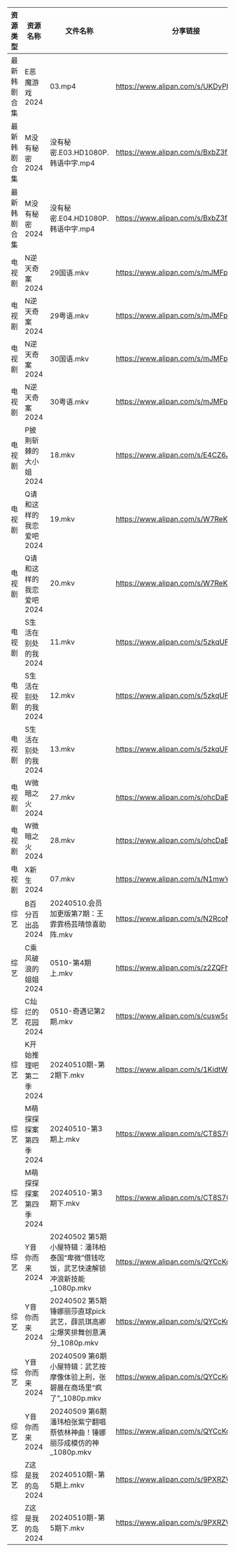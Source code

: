 | 资源类型   | 资源名称           | 文件名称                                                  | 分享链接                                 | 更新时间                |
| ------ | -------------- | ----------------------------------------------------- | ------------------------------------ | ------------------- |
| 最新韩剧合集 | E恶魔游戏2024      | 03.mp4                                                | https://www.alipan.com/s/UKDyPbTuTjh | 2024-05-10 00:05:25 |
| 最新韩剧合集 | M没有秘密2024      | 没有秘密.E03.HD1080P.韩语中字.mp4                             | https://www.alipan.com/s/BxbZ3fCPnfq | 2024-05-10 10:08:21 |
| 最新韩剧合集 | M没有秘密2024      | 没有秘密.E04.HD1080P.韩语中字.mp4                             | https://www.alipan.com/s/BxbZ3fCPnfq | 2024-05-10 10:08:21 |
| 电视剧    | N逆天奇案2024      | 29国语.mkv                                              | https://www.alipan.com/s/mJMFp4HEXy4 | 2024-05-10 22:09:37 |
| 电视剧    | N逆天奇案2024      | 29粤语.mkv                                              | https://www.alipan.com/s/mJMFp4HEXy4 | 2024-05-10 22:09:37 |
| 电视剧    | N逆天奇案2024      | 30国语.mkv                                              | https://www.alipan.com/s/mJMFp4HEXy4 | 2024-05-10 22:09:36 |
| 电视剧    | N逆天奇案2024      | 30粤语.mkv                                              | https://www.alipan.com/s/mJMFp4HEXy4 | 2024-05-10 22:09:36 |
| 电视剧    | P披荆斩棘的大小姐2024  | 18.mkv                                                | https://www.alipan.com/s/E4CZ6JppfTo | 2024-05-10 00:06:05 |
| 电视剧    | Q请和这样的我恋爱吧2024 | 19.mkv                                                | https://www.alipan.com/s/W7ReKJNhFKS | 2024-05-10 20:06:59 |
| 电视剧    | Q请和这样的我恋爱吧2024 | 20.mkv                                                | https://www.alipan.com/s/W7ReKJNhFKS | 2024-05-10 20:06:59 |
| 电视剧    | S生活在别处的我2024   | 11.mkv                                                | https://www.alipan.com/s/5zkqUFHwghK | 2024-05-10 00:06:26 |
| 电视剧    | S生活在别处的我2024   | 12.mkv                                                | https://www.alipan.com/s/5zkqUFHwghK | 2024-05-10 00:06:25 |
| 电视剧    | S生活在别处的我2024   | 13.mkv                                                | https://www.alipan.com/s/5zkqUFHwghK | 2024-05-10 20:07:13 |
| 电视剧    | W微暗之火2024      | 27.mkv                                                | https://www.alipan.com/s/ohcDaBag3PW | 2024-05-10 20:08:02 |
| 电视剧    | W微暗之火2024      | 28.mkv                                                | https://www.alipan.com/s/ohcDaBag3PW | 2024-05-10 20:08:02 |
| 电视剧    | X新生2024        | 07.mkv                                                | https://www.alipan.com/s/N1mwY3kznmo | 2024-05-10 14:10:59 |
| 综艺     | B百分百出品2024     | 20240510.会员加更版第7期：王霏霏杨芸晴惊喜助阵.mkv                      | https://www.alipan.com/s/N2RcoMVTDZC | 2024-05-10 14:14:29 |
| 综艺     | C乘风破浪的姐姐2024   | 0510-第4期上.mkv                                         | https://www.alipan.com/s/z2ZQFhKX5nR | 2024-05-10 14:14:34 |
| 综艺     | C灿烂的花园2024     | 0510-奇遇记第2期.mkv                                       | https://www.alipan.com/s/cusw5oJaLFV | 2024-05-10 14:14:39 |
| 综艺     | K开始推理吧第二季2024  | 20240510期-第2期下.mkv                                    | https://www.alipan.com/s/1KidtWGLx2b | 2024-05-10 20:09:25 |
| 综艺     | M萌探探探案第四季2024  | 20240510-第3期上.mkv                                     | https://www.alipan.com/s/CT8S7QehFWz | 2024-05-10 14:15:08 |
| 综艺     | M萌探探探案第四季2024  | 20240510-第3期下.mkv                                     | https://www.alipan.com/s/CT8S7QehFWz | 2024-05-10 14:15:07 |
| 综艺     | Y音你而来2024      | 20240502 第5期 小屋特辑：潘玮柏泰国“卑微”借钱吃饭，武艺快速解锁冲浪新技能_1080p.mkv | https://www.alipan.com/s/QYCcKoCFWz9 | 2024-05-10 14:15:40 |
| 综艺     | Y音你而来2024      | 20240502 第5期 锤娜丽莎直球pick武艺，薛凯琪高卿尘爆笑排舞创意满分_1080p.mkv    | https://www.alipan.com/s/QYCcKoCFWz9 | 2024-05-10 14:15:39 |
| 综艺     | Y音你而来2024      | 20240509 第6期 小屋特辑：武艺按摩像体验上刑，张碧晨在商场里“疯了”_1080p.mkv     | https://www.alipan.com/s/QYCcKoCFWz9 | 2024-05-10 14:15:39 |
| 综艺     | Y音你而来2024      | 20240509 第6期 潘玮柏张紫宁翻唱蔡依林神曲！锤娜丽莎成模仿的神_1080p.mkv        | https://www.alipan.com/s/QYCcKoCFWz9 | 2024-05-10 14:15:39 |
| 综艺     | Z这是我的岛2024     | 20240510期-第5期上.mkv                                    | https://www.alipan.com/s/9PXRZVhrjvh | 2024-05-10 14:15:43 |
| 综艺     | Z这是我的岛2024     | 20240510期-第5期下.mkv                                    | https://www.alipan.com/s/9PXRZVhrjvh | 2024-05-10 14:15:43 |

